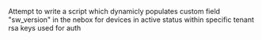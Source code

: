 Attempt to write a script which dynamicly populates custom field "sw_version" in the nebox for devices in active status within specific tenant
rsa keys used for auth
